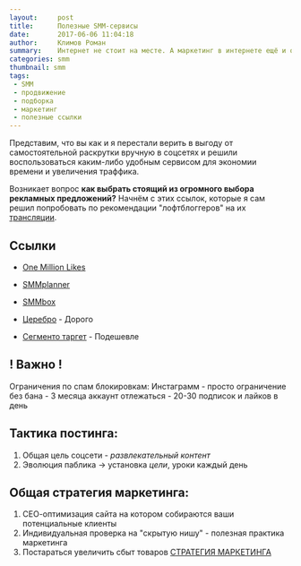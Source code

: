 ```yaml
---
layout:     post
title:      Полезные SMM-сервисы
date:       2017-06-06 11:04:18
author:     Климов Роман
summary:    Интернет не стоит на месте. А маркетинг в интернете ещё и очень быстро видоизменяется. Старые методы продвижения теряют аткуальность, давайте разберёмся, что же приходит им на смену по итогам первой половины 2017 г.
categories: smm
thumbnail: smm
tags:
 - SMM
 - продвижение
 - подборка
 - маркетинг
 - полезные ссылки
---
```


Представим, что вы как и я перестали верить в выгоду от самостоятельной раскрутки вручную в соцсетях и 
решили воспользоваться каким-либо удобным сервисом для экономии времени и увеличения траффика.

Возникает вопрос **как выбрать стоящий из огромного выбора рекламных предложений?** Начнём с этих ссылок, которые я сам решил попробовать по рекомендации "лофтблоггеров" на их [трансляции](https://youtu.be/iV2YqZk0DRw).
 
 Ссылки
 ------------------------

* [One Million Likes](//1mlnlks.com)

* [SMMplanner](//smmplanner.com)

* [SMMbox](//smmbox.com)

* [Церебро](//xn--90aha1bhc1b.xn--p1ai) - Дорого

* [Сегменто таргет](//segmento-target.ru) - Подешевле

! Важно !
------------------------
Ограничения по спам блокировкам:
Инстаграмм 
    - просто ограничение без бана 
    - 3 месяца аккаунт отлежаться 
    - 20-30 подписок и лайков в день

Тактика постинга:
------------------------
1. Общая цель соцсети - *развлекательный контент*
2. Эволюция паблика -> установка *цели*, уроки каждый день

Общая стратегия маркетинга:
------------------------
1. СЕО-оптимизация сайта на котором собираются ваши потенциальные клиенты
2. Индивидуальная проверка на "скрытую нишу" - полезная практика маркетинга
3. Постараться увеличить сбыт товаров [СТРАТЕГИЯ МАРКЕТИНГА](//textbooks.studio/ekonomicheskaya-teoriya-uchebnik/163-strategiya-marketinga.html)
